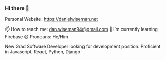 ### Hi there 👋

Personal Website: https://danielwiseman.net
 
 📫 How to reach me: dan.wiseman94@gmail.com
  🌱 I’m currently learning Firebase
  😄 Pronouns: He/Him
  
 New Grad Software Developer looking for development position. Proficient in Javascript, React, Python, Django
 
 
<!--
**dan-wiseman94/dan-wiseman94** is a ✨ _special_ ✨ repository because its `README.md` (this file) appears on your GitHub profile.

Here are some ideas to get you started:

- 🔭 I’m currently working on ...
- 🌱 I’m currently learning ...
- 👯 I’m looking to collaborate on ...
- 🤔 I’m looking for help with ...
- 💬 Ask me about ...
- 📫 How to reach me: ...
- 😄 Pronouns: ...
- ⚡ Fun fact: ...
-->


